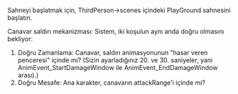 Sahneyi başlatmak için, ThirdPerson->scenes içindeki PlayGround sahnesini başlatın.

Canavar saldırı mekanizması:
Sistem, iki koşulun aynı anda doğru olmasını bekliyor:
1) Doğru Zamanlama: Canavar, saldırı animasyonunun "hasar veren penceresi" içinde mi? (Sizin ayarladığınız 20. ve 30. saniyeler, yani AnimEvent_StartDamageWindow ile AnimEvent_EndDamageWindow arası).)
2) Doğru Mesafe: Ana karakter, canavarın attackRange'i içinde mi?
